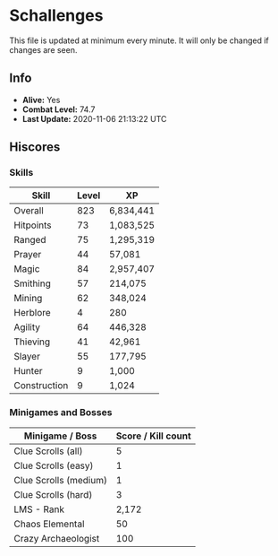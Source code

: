 # Schallenges

This file is updated at minimum every minute. It will only be changed if changes are seen.

## Info

 - **Alive:** Yes
 - **Combat Level:** 74.7
 - **Last Update:** 2020-11-06 21:13:22 UTC

## Hiscores

### Skills

| Skill | Level | XP |
|--|--|--|
| Overall | 823 | 6,834,441 |
| Hitpoints | 73 | 1,083,525 |
| Ranged | 75 | 1,295,319 |
| Prayer | 44 | 57,081 |
| Magic | 84 | 2,957,407 |
| Smithing | 57 | 214,075 |
| Mining | 62 | 348,024 |
| Herblore | 4 | 280 |
| Agility | 64 | 446,328 |
| Thieving | 41 | 42,961 |
| Slayer | 55 | 177,795 |
| Hunter | 9 | 1,000 |
| Construction | 9 | 1,024 |

### Minigames and Bosses

| Minigame / Boss | Score / Kill count |
|--|--|
| Clue Scrolls (all) | 5 |
| Clue Scrolls (easy) | 1 |
| Clue Scrolls (medium) | 1 |
| Clue Scrolls (hard) | 3 |
| LMS - Rank | 2,172 |
| Chaos Elemental | 50 |
| Crazy Archaeologist | 100 |
